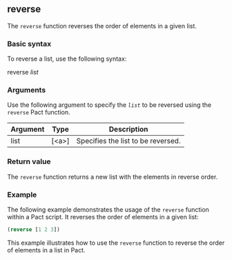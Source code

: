 ## reverse
The `reverse` function reverses the order of elements in a given list.

### Basic syntax

To reverse a list, use the following syntax:

reverse *list*

### Arguments

Use the following argument to specify the *`list`* to be reversed using the `reverse` Pact function.

| Argument | Type | Description |
| --- | --- | --- |
| list | [\<a>] | Specifies the list to be reversed. |

### Return value

The `reverse` function returns a new list with the elements in reverse order.

### Example

The following example demonstrates the usage of the `reverse` function within a Pact script. It reverses the order of elements in a given list:

```lisp
(reverse [1 2 3])
```

This example illustrates how to use the `reverse` function to reverse the order of elements in a list in Pact.
